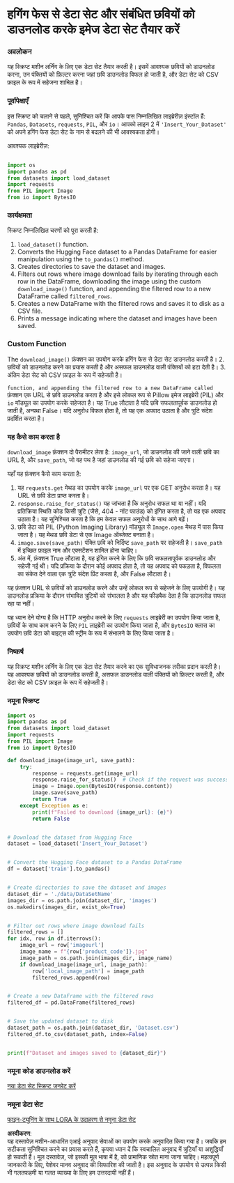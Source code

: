 # हगिंग फेस से डेटा सेट और संबंधित छवियों को डाउनलोड करके इमेज डेटा सेट तैयार करें

### अवलोकन

यह स्क्रिप्ट मशीन लर्निंग के लिए एक डेटा सेट तैयार करती है। इसमें आवश्यक छवियों को डाउनलोड करना, उन पंक्तियों को फ़िल्टर करना जहां छवि डाउनलोड विफल हो जाती है, और डेटा सेट को CSV फ़ाइल के रूप में सहेजना शामिल है।

### पूर्वापेक्षाएँ

इस स्क्रिप्ट को चलाने से पहले, सुनिश्चित करें कि आपके पास निम्नलिखित लाइब्रेरीज़ इंस्टॉल हैं: `Pandas`, `Datasets`, `requests`, `PIL`, और `io`। आपको लाइन 2 में `'Insert_Your_Dataset'` को अपने हगिंग फेस डेटा सेट के नाम से बदलने की भी आवश्यकता होगी।

आवश्यक लाइब्रेरीज़:

```python

import os
import pandas as pd
from datasets import load_dataset
import requests
from PIL import Image
from io import BytesIO
```

### कार्यक्षमता

स्क्रिप्ट निम्नलिखित चरणों को पूरा करती है:

1. `load_dataset()` function.
2. Converts the Hugging Face dataset to a Pandas DataFrame for easier manipulation using the `to_pandas()` method.
3. Creates directories to save the dataset and images.
4. Filters out rows where image download fails by iterating through each row in the DataFrame, downloading the image using the custom `download_image()` function, and appending the filtered row to a new DataFrame called `filtered_rows`.
5. Creates a new DataFrame with the filtered rows and saves it to disk as a CSV file.
6. Prints a message indicating where the dataset and images have been saved.

### Custom Function

The `download_image()` फ़ंक्शन का उपयोग करके हगिंग फेस से डेटा सेट डाउनलोड करती है।
2. छवियों को डाउनलोड करने का प्रयास करती है और असफल डाउनलोड वाली पंक्तियों को हटा देती है।
3. अंतिम डेटा सेट को CSV फ़ाइल के रूप में सहेजती है।

` function, and appending the filtered row to a new DataFrame called ` फ़ंक्शन एक URL से छवि डाउनलोड करता है और इसे लोकल रूप से Pillow इमेज लाइब्रेरी (PIL) और `io` मॉड्यूल का उपयोग करके सहेजता है। यह True लौटाता है यदि छवि सफलतापूर्वक डाउनलोड हो जाती है, अन्यथा False। यदि अनुरोध विफल होता है, तो यह एक अपवाद उठाता है और त्रुटि संदेश प्रदर्शित करता है।

### यह कैसे काम करता है

`download_image` फ़ंक्शन दो पैरामीटर लेता है: `image_url`, जो डाउनलोड की जाने वाली छवि का URL है, और `save_path`, जो वह पथ है जहां डाउनलोड की गई छवि को सहेजा जाएगा।

यहाँ यह फ़ंक्शन कैसे काम करता है:

1. यह `requests.get` मेथड का उपयोग करके `image_url` पर एक GET अनुरोध करता है। यह URL से छवि डेटा प्राप्त करता है।
2. `response.raise_for_status()` यह जांचता है कि अनुरोध सफल था या नहीं। यदि प्रतिक्रिया स्थिति कोड किसी त्रुटि (जैसे, 404 - नॉट फाउंड) को इंगित करता है, तो यह एक अपवाद उठाता है। यह सुनिश्चित करता है कि हम केवल सफल अनुरोधों के साथ आगे बढ़ें।
3. छवि डेटा को PIL (Python Imaging Library) मॉड्यूल से `Image.open` मेथड में पास किया जाता है। यह मेथड छवि डेटा से एक Image ऑब्जेक्ट बनाता है।
4. `image.save(save_path)` पंक्ति छवि को निर्दिष्ट `save_path` पर सहेजती है। `save_path` में इच्छित फ़ाइल नाम और एक्सटेंशन शामिल होना चाहिए।
5. अंत में, फ़ंक्शन True लौटाता है, यह इंगित करने के लिए कि छवि सफलतापूर्वक डाउनलोड और सहेजी गई थी। यदि प्रक्रिया के दौरान कोई अपवाद होता है, तो यह अपवाद को पकड़ता है, विफलता का संकेत देने वाला एक त्रुटि संदेश प्रिंट करता है, और False लौटाता है।

यह फ़ंक्शन URL से छवियों को डाउनलोड करने और उन्हें लोकल रूप से सहेजने के लिए उपयोगी है। यह डाउनलोड प्रक्रिया के दौरान संभावित त्रुटियों को संभालता है और यह फीडबैक देता है कि डाउनलोड सफल रहा या नहीं।

यह ध्यान देने योग्य है कि HTTP अनुरोध करने के लिए `requests` लाइब्रेरी का उपयोग किया जाता है, छवियों के साथ काम करने के लिए `PIL` लाइब्रेरी का उपयोग किया जाता है, और `BytesIO` क्लास का उपयोग छवि डेटा को बाइट्स की स्ट्रीम के रूप में संभालने के लिए किया जाता है।

### निष्कर्ष

यह स्क्रिप्ट मशीन लर्निंग के लिए एक डेटा सेट तैयार करने का एक सुविधाजनक तरीका प्रदान करती है। यह आवश्यक छवियों को डाउनलोड करती है, असफल डाउनलोड वाली पंक्तियों को फ़िल्टर करती है, और डेटा सेट को CSV फ़ाइल के रूप में सहेजती है।

### नमूना स्क्रिप्ट

```python
import os
import pandas as pd
from datasets import load_dataset
import requests
from PIL import Image
from io import BytesIO

def download_image(image_url, save_path):
    try:
        response = requests.get(image_url)
        response.raise_for_status()  # Check if the request was successful
        image = Image.open(BytesIO(response.content))
        image.save(save_path)
        return True
    except Exception as e:
        print(f"Failed to download {image_url}: {e}")
        return False


# Download the dataset from Hugging Face
dataset = load_dataset('Insert_Your_Dataset')


# Convert the Hugging Face dataset to a Pandas DataFrame
df = dataset['train'].to_pandas()


# Create directories to save the dataset and images
dataset_dir = './data/DataSetName'
images_dir = os.path.join(dataset_dir, 'images')
os.makedirs(images_dir, exist_ok=True)


# Filter out rows where image download fails
filtered_rows = []
for idx, row in df.iterrows():
    image_url = row['imageurl']
    image_name = f"{row['product_code']}.jpg"
    image_path = os.path.join(images_dir, image_name)
    if download_image(image_url, image_path):
        row['local_image_path'] = image_path
        filtered_rows.append(row)


# Create a new DataFrame with the filtered rows
filtered_df = pd.DataFrame(filtered_rows)


# Save the updated dataset to disk
dataset_path = os.path.join(dataset_dir, 'Dataset.csv')
filtered_df.to_csv(dataset_path, index=False)


print(f"Dataset and images saved to {dataset_dir}")
```

### नमूना कोड डाउनलोड करें
[नया डेटा सेट स्क्रिप्ट जनरेट करें](../../../../code/04.Finetuning/generate_dataset.py)

### नमूना डेटा सेट
[फाइन-ट्यूनिंग के साथ LORA के उदाहरण से नमूना डेटा सेट](../../../../code/04.Finetuning/olive-ort-example/dataset/dataset-classification.json)

**अस्वीकरण**:  
यह दस्तावेज़ मशीन-आधारित एआई अनुवाद सेवाओं का उपयोग करके अनुवादित किया गया है। जबकि हम सटीकता सुनिश्चित करने का प्रयास करते हैं, कृपया ध्यान दें कि स्वचालित अनुवाद में त्रुटियाँ या अशुद्धियाँ हो सकती हैं। मूल दस्तावेज़, जो इसकी मूल भाषा में है, को प्रामाणिक स्रोत माना जाना चाहिए। महत्वपूर्ण जानकारी के लिए, पेशेवर मानव अनुवाद की सिफारिश की जाती है। इस अनुवाद के उपयोग से उत्पन्न किसी भी गलतफहमी या गलत व्याख्या के लिए हम उत्तरदायी नहीं हैं।